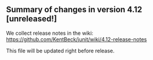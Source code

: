 ## Summary of changes in version 4.12 [unreleased!]

We collect release notes in the wiki:
https://github.com/KentBeck/junit/wiki/4.12-release-notes

This file will be updated right before release.
